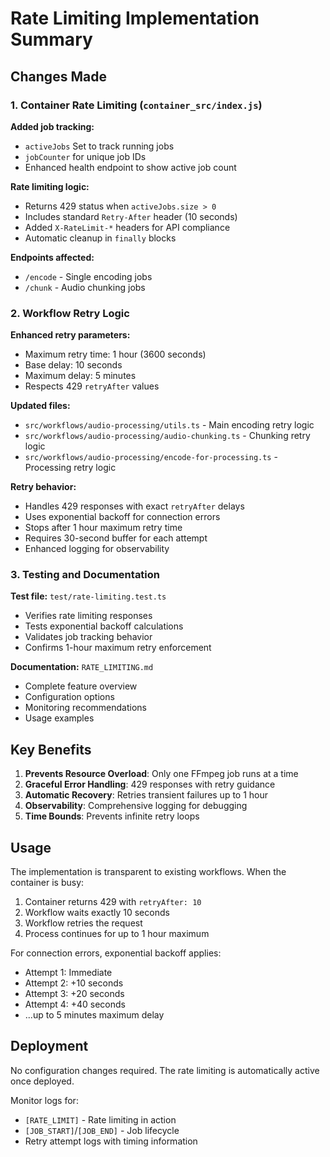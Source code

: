 # Rate Limiting Implementation Summary

## Changes Made

### 1. Container Rate Limiting (`container_src/index.js`)

**Added job tracking:**

- `activeJobs` Set to track running jobs
- `jobCounter` for unique job IDs
- Enhanced health endpoint to show active job count

**Rate limiting logic:**

- Returns 429 status when `activeJobs.size > 0`
- Includes standard `Retry-After` header (10 seconds)
- Added `X-RateLimit-*` headers for API compliance
- Automatic cleanup in `finally` blocks

**Endpoints affected:**

- `/encode` - Single encoding jobs
- `/chunk` - Audio chunking jobs

### 2. Workflow Retry Logic

**Enhanced retry parameters:**

- Maximum retry time: 1 hour (3600 seconds)
- Base delay: 10 seconds
- Maximum delay: 5 minutes
- Respects 429 `retryAfter` values

**Updated files:**

- `src/workflows/audio-processing/utils.ts` - Main encoding retry logic
- `src/workflows/audio-processing/audio-chunking.ts` - Chunking retry logic
- `src/workflows/audio-processing/encode-for-processing.ts` - Processing retry logic

**Retry behavior:**

- Handles 429 responses with exact `retryAfter` delays
- Uses exponential backoff for connection errors
- Stops after 1 hour maximum retry time
- Requires 30-second buffer for each attempt
- Enhanced logging for observability

### 3. Testing and Documentation

**Test file:** `test/rate-limiting.test.ts`

- Verifies rate limiting responses
- Tests exponential backoff calculations
- Validates job tracking behavior
- Confirms 1-hour maximum retry enforcement

**Documentation:** `RATE_LIMITING.md`

- Complete feature overview
- Configuration options
- Monitoring recommendations
- Usage examples

## Key Benefits

1. **Prevents Resource Overload**: Only one FFmpeg job runs at a time
2. **Graceful Error Handling**: 429 responses with retry guidance
3. **Automatic Recovery**: Retries transient failures up to 1 hour
4. **Observability**: Comprehensive logging for debugging
5. **Time Bounds**: Prevents infinite retry loops

## Usage

The implementation is transparent to existing workflows. When the container is busy:

1. Container returns 429 with `retryAfter: 10`
2. Workflow waits exactly 10 seconds
3. Workflow retries the request
4. Process continues for up to 1 hour maximum

For connection errors, exponential backoff applies:

- Attempt 1: Immediate
- Attempt 2: +10 seconds
- Attempt 3: +20 seconds
- Attempt 4: +40 seconds
- ...up to 5 minutes maximum delay

## Deployment

No configuration changes required. The rate limiting is automatically active once deployed.

Monitor logs for:

- `[RATE_LIMIT]` - Rate limiting in action
- `[JOB_START]`/`[JOB_END]` - Job lifecycle
- Retry attempt logs with timing information
